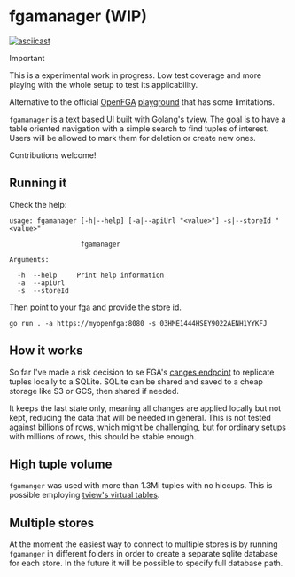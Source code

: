 # fgamanager (WIP)

[![asciicast](https://asciinema.org/a/642929.svg)](https://asciinema.org/a/642929)

> [!IMPORTANT]
> This is a experimental work in progress. Low test coverage and more playing with the whole setup to test
> its applicability.


Alternative to the official [OpenFGA](https://openfga.dev/) [playground](https://play.fga.dev/) that has some limitations.

`fgamanager` is a text based UI built with Golang's [tview](https://github.com/rivo/tview). The goal is to have a table oriented navigation with a simple search to find tuples of interest. Users will be allowed to mark them for deletion or create new ones. 

Contributions welcome!

## Running it

Check the help:
```shell
usage: fgamanager [-h|--help] [-a|--apiUrl "<value>"] -s|--storeId "<value>"

                  fgamanager

Arguments:

  -h  --help     Print help information
  -a  --apiUrl
  -s  --storeId
```

Then point to your fga and provide the store id.
```shell
go run . -a https://myopenfga:8080 -s 03HME1444HSEY9022AENH1YYKFJ 
```


## How it works

So far I've made a risk decision to se FGA's [canges endpoint](https://openfga.dev/api/service#/Relationship%20Tuples/ReadChanges) to replicate tuples locally to a SQLite. SQLite can be shared and saved to a cheap storage like S3 or GCS, then shared if needed.

It keeps the last state only, meaning all changes are applied locally but not kept, reducing the data that will be needed in general. This is not tested against billions of rows, which might be challenging, but for ordinary setups with millions of rows, this should be stable enough.

## High tuple volume
`fgamanger` was used with more than 1.3Mi tuples with no hiccups. This is possible employing [tview's virtual tables](https://github.com/rivo/tview/wiki/VirtualTable).

## Multiple stores
At the moment the easiest way to connect to multiple stores is by running `fgamanger` in different folders in order to create a separate sqlite database for each store. In the future it will be possible to specify full database path.